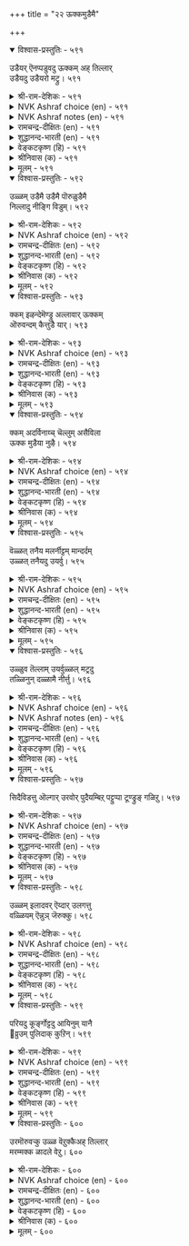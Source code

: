 +++
title = "२२ ऊक्कमुडैमै"

+++


<details open><summary>विश्वास-प्रस्तुतिः - ५९१</summary>

उडैयर् ऎनप्पडुवदु ऊक्कम् अह् तिल्लार्  
उडैयदु उडैयरो मट्रु।       ५९१
</details>

<details><summary>श्री-राम-देशिकः - ५९१</summary>

अधिकारः ६०. उत्साहसम्पत्तिः  
उत्साहहितो लोके सम्पन्न इति कथ्यते ।  
तदभावे भवेद्रिक्त इतरैः सहितोऽपि सः ॥ ५९१॥
</details>

<details><summary>NVK Ashraf choice (en) - ५९१</summary>

०५९१
What is one's own is one's vigour.
Without it what does one own?
(P.S. Sundaram)
</details>

<details><summary>NVK Ashraf notes (en) - ५९१</summary>

५९१. Compare with ५३ and ५९१ for similar style: "With a good wife, what is lacking? And when she is lacking, what is good?" – (P.S. Sundaram) and "What is one's own is one's vigour. Without it what does one own?" - (P.S. Sundaram)
</details>

<details><summary>रामचन्द्र-दीक्षितः (en) - ५९१</summary>

591\. uṭaiyar eṉappaṭuvatu ūkkam; aḵtu illār  
uṭaiyatu uṭaiyarō, maṟṟu?.

591\. One’s real possession is one’s exertion. If one does not have it, can one be said to really possess anything else?  
</details>

<details><summary>शुद्धानन्द-भारती (en) - ५९१</summary>

1\. உடைய ரெனப்படுவது ஊக்கம் அஃதில்லார்  
உடையது உடையரோ மற்று.  
To own is to own energy  
All others own but lethargy.        591  
</details>

<details><summary>वेङ्कटकृष्ण (हि) - ५९१</summary>

591
धनी कहाने योग्य है, यदि हो धन उत्साह ।  
उसके बिन यदि अन्य धन, हो तो क्या परवाह ॥
</details>

<details><summary>श्रीनिवास (क) - ५९१</summary>

591. सामर्थ्यवन्नु पडॆदवने उळ्ळवनु, अदिल्लदॆ बन्द सिरि बॆलॆयिल्लद्दु ऎनिसिकॊळ्ळुत्तदॆ.

</details>

<details><summary>मूलम् - ५९१</summary>

उडैयर् ऎनप्पडुवदु ऊक्कम् अह् तिल्लार्  
उडैयदु उडैयरो मट्रु।       ५९१
</details>

<details open><summary>विश्वास-प्रस्तुतिः - ५९२</summary>

उळ्ळम् उडैमै उडैमै पॊरुळुडैमै  
निल्लादु नीङ्गि विडुम्।       ५९२
</details>

<details><summary>श्री-राम-देशिकः - ५९२</summary>

उत्साहसदृशं वित्तं स्थिरं लोके न वर्तते ।  
धनमन्यत्क्रमाच्छीघ्रं ध्रुवं विलयमेष्यति ॥ ५९२॥
</details>

<details><summary>NVK Ashraf choice (en) - ५९२</summary>

०५९२
Real asset is the asset of a resolute mind.
Material assets stay not but flee. *
(P.S. Sundaram)
</details>

<details><summary>रामचन्द्र-दीक्षितः (en) - ५९२</summary>

592\. uḷḷam uṭaimai uṭaimai; poruḷ uṭaimai  
nillātu nīṅkiviṭum.

592\. Exertion alone is one’s wealth; inconstant material wealth will pass away.  
</details>

<details><summary>शुद्धानन्द-भारती (en) - ५९२</summary>

2\. உள்ளம் உடைமை உடைமை பொருளுடைமை  
நில்லாது நீங்கி விடும்.  
Psychic heart is wealth indeed  
Worldly wealth departs in speed.        592  
</details>

<details><summary>वेङ्कटकृष्ण (हि) - ५९२</summary>

592
एक स्वत्व उत्साह है, स्थायी स्वत्व ज़रूर ।  
अस्थायी रह अन्य धन, हो जायेंगे दूर ॥
</details>

<details><summary>श्रीनिवास (क) - ५९२</summary>

592. ऒब्बनिगॆ सामर्थ्य हॊन्दिरुवुदे (नॆलॆयाद) सॊत्तु, (मत्तुळिद) वस्तुगळु नॆलॆयागि निल्लदॆ नाशवागुत्तवॆ.

</details>

<details><summary>मूलम् - ५९२</summary>

उळ्ळम् उडैमै उडैमै पॊरुळुडैमै  
निल्लादु नीङ्गि विडुम्।       ५९२
</details>

<details open><summary>विश्वास-प्रस्तुतिः - ५९३</summary>

क्कम् इऴन्देमॆण्ड्रु अल्लावार् ऊक्कम्  
ऒरुवन्दम् कैत्तुडै यार्।       ५९३
</details>

<details><summary>श्री-राम-देशिकः - ५९३</summary>

नष्तायामपि सम्पत्तौ स तु खेदं न विन्दते ।  
उत्साहरूपसम्पत्त्या सदा यः सहितो भुवि ॥ ५९३॥
</details>

<details><summary>NVK Ashraf choice (en) - ५९३</summary>

०५९३
Those who have vigour will not lament saying:
"We have suffered loss".
(P.S. Sundaram), (N.V.K. Ashraf)
</details>

<details><summary>रामचन्द्र-दीक्षितः (en) - ५९३</summary>

593\. 'ākkam iḻantēm!' eṉṟu allāvār-ūkkam  
oruvantam kaittu uṭaiyār.

593\. Those who possess constant exertion will not grieve over the loss of their wealth.  
</details>

<details><summary>शुद्धानन्द-भारती (en) - ५९३</summary>

3\. ஆக்கம் இழந்தேமென்று அல்லாவார் ஊக்கம்  
ஒருவந்தம் கைத்துடை யார்.  
he strong in will do not complain  
The loss of worldly wealth and gain.        593  
</details>

<details><summary>वेङ्कटकृष्ण (हि) - ५९३</summary>

593
रहता जिनके हाथ में, उमंग का स्थिर वित्त ।  
‘वित्त गया’ कहते हुए, ना हों अधीर-चित्त ॥
</details>

<details><summary>श्रीनिवास (क) - ५९३</summary>

593. सामर्थ्यवन्नु दृढवागि तम्म कैयल्लुळ्ळवरु 'सिरियन्नु कळॆदुकॊण्डॆ' ऎन्दु व्यसनपडुवुदिल्ल.

</details>

<details><summary>मूलम् - ५९३</summary>

क्कम् इऴन्देमॆण्ड्रु अल्लावार् ऊक्कम्  
ऒरुवन्दम् कैत्तुडै यार्।       ५९३
</details>

<details open><summary>विश्वास-प्रस्तुतिः - ५९४</summary>

क्कम् अदर्विनाय्च् चॆल्लुम् असैविला  
ऊक्क मुडैया नुऴै।       ५९४
</details>

<details><summary>श्री-राम-देशिकः - ५९४</summary>

अनाहूतापि लक्श्मीस्तं स्वयमन्विषय विन्दते ।  
यस्मिन्नकुण्ठितोत्साहो विद्यते सर्वदा नरे ॥ ५९४॥
</details>

<details><summary>NVK Ashraf choice (en) - ५९४</summary>

०५९४
To a man of unshaken vigour,
Wealth will ask and find its way.
(P.S. Sundaram)
</details>

<details><summary>रामचन्द्र-दीक्षितः (en) - ५९४</summary>

594\. ākkam atar viṉāyc cellum-acaivu ilā  
ūkkam uṭaiyāṉuḻai.

594\. Prosperity will discover a route to a person of undaunted will.  
</details>

<details><summary>शुद्धानन्द-भारती (en) - ५९४</summary>

4\. ஆக்கம் அதர்வினாய்ச் செல்லும் அசைவிலா  
ஊக்க் முடையா னுழை.  
Fortune enquires, enters with boom  
Where tireless strivers have their home.        594  
</details>

<details><summary>वेङ्कटकृष्ण (हि) - ५९४</summary>

594
जिस उत्साही पुरुष का, अचल रहे उत्साह ।  
वित्त चले उसके यहाँ, पूछ-ताछ कर राह ॥
</details>

<details><summary>श्रीनिवास (क) - ५९४</summary>

594. सोलद सामर्थ्यवन्नु उळ्ळवन बळिगॆ सिरिय ताने हादि केळिकॊण्डु होगि सेरुत्तदॆ.

</details>

<details><summary>मूलम् - ५९४</summary>

क्कम् अदर्विनाय्च् चॆल्लुम् असैविला  
ऊक्क मुडैया नुऴै।       ५९४
</details>

<details open><summary>विश्वास-प्रस्तुतिः - ५९५</summary>

वॆळ्ळत् तनैय मलर्नीट्टम् मान्दर्दम्  
उळ्ळत् तनैयदु उयर्वु।       ५९५
</details>

<details><summary>श्री-राम-देशिकः - ५९५</summary>

दैर्घ्यं प्रसूननालस्य नीरागाधनिबन्धनम् ।  
तथा जीवितवृद्धिश्र स्यादुत्साहनिबन्धना ॥ ५९५॥
</details>

<details><summary>NVK Ashraf choice (en) - ५९५</summary>

०५९५
Water level determines the lotus height.
A man's stature by the level of his mind.
(N.V.K. Ashraf)
</details>

<details><summary>रामचन्द्र-दीक्षितः (en) - ५९५</summary>

595\. ākkam atar viṉāyc cellum-acaivu ilā  
ūkkam uṭaiyāṉuḻai.

595\. The length of a watery plant is determined by the depth of the water. Likewise the greatness of a person is proportionate to the strength of his will power.
</details>

<details><summary>शुद्धानन्द-भारती (en) - ५९५</summary>

5\. வெள்ளத் தனைய மலர்நீட்டம் மாந்தர்தம்  
உள்ளத் தனையது உயர்வு.  
Water depth is lotus height  
Mental strength is men's merit.        595  
</details>



<details><summary>वेङ्कटकृष्ण (हि) - ५९५</summary>

595
जलज-नाल उतनी बड़ी, जितनी जल की थाह ।  
नर होता उतना बड़ा, जितना हो उत्साह ॥
</details>

<details><summary>श्रीनिवास (क) - ५९५</summary>

595. नीरिनल्लि बॆळॆयुव हूवुगळ काण्डगळ नीळवु, आ नीरिन आळक्कॆ अनुगुणवागिरुत्तदॆ; मनुष्यर हिरिमॆ अळवु कूड अवर
सामर्थ्यद आळक्कॆ अनुगुणवागिरुत्तदॆ.

</details>

<details><summary>मूलम् - ५९५</summary>

वॆळ्ळत् तनैय मलर्नीट्टम् मान्दर्दम्  
उळ्ळत् तनैयदु उयर्वु।       ५९५
</details>

<details open><summary>विश्वास-प्रस्तुतिः - ५९६</summary>

उळ्ळुव तॆल्लाम् उयर्वुळ्ळल् मट्रदु  
तळ्ळिनुन् दळ्ळामै नीर्त्तु।       ५९६
</details>

<details><summary>श्री-राम-देशिकः - ५९६</summary>

भूपेन चिन्त्यतां स्वीयमौन्नत्यं प्रति सर्वदा ।  
कार्यं भवतु वा मा वा श्लाघ्यते यत्नवान्नरै ॥ ५९६॥
</details>

<details><summary>NVK Ashraf choice (en) - ५९६</summary>

०५९६
Let all thy aims be high.
Failure then is as good as success. *
(P.S. Sundaram)
</details>

<details><summary>NVK Ashraf notes (en) - ५९६</summary>

५९६. Compare with ५४० for similar idea. "What is aimed is easy to achieve, if only the mind is set on what is aimed" – (N.V.K. Ashraf) and "What is sought will be got as desired if only the seeker is determined" - (N.V.K. Ashraf)
</details>

<details><summary>रामचन्द्र-दीक्षितः (en) - ५९६</summary>

596\. uḷḷuvatu ellām uyarvu uḷḷal! maṟṟu atu  
taḷḷiṉum, taḷḷāmai nīrttu.

596\. In all acts and deeds, let exertion be one’s ideal. Even if it were unattainable, its presence is enough.  
</details>

<details><summary>शुद्धानन्द-भारती (en) - ५९६</summary>

6\. உள்ளுவ தெல்லாம் உயர்வுள்ளல் மற்றது  
தள்ளினும் தள்ளாமை நீர்த்து.  
Let thoughts be always great and grand  
Though they fail their virtues stand.        596  
</details>

<details><summary>वेङ्कटकृष्ण (हि) - ५९६</summary>

596
जो विचार मन में उठें, सब हों उच्च विचार ।  
यद्यपि सिद्ध न उच्चता, विफल न वे सुविचार ॥
</details>

<details><summary>श्रीनिवास (क) - ५९६</summary>

596. (अरसनादवनु) आलोचिसुवागलॆल्ला हिरिमॆयन्ने कुरितु आलोचिसबेकु. हिरिमॆ कैगॊडदिद्दरू आ चिन्तनॆयिन्दले
कैगॊडिद सुख दॊरॆयुवुदु.

</details>

<details><summary>मूलम् - ५९६</summary>

उळ्ळुव तॆल्लाम् उयर्वुळ्ळल् मट्रदु  
तळ्ळिनुन् दळ्ळामै नीर्त्तु।       ५९६
</details>

<details open><summary>विश्वास-प्रस्तुतिः - ५९७</summary>

सिदैविडत्तु ऒल्गार् उरवोर् पुदैयम्बिऱ्
पट्टुप्पा टूण्ड्रुङ् गळिऱु।       ५९७
</details>

<details><summary>श्री-राम-देशिकः - ५९७</summary>

औन्नत्यं न विमुञ्चन्ति बाणविद्धा अपि द्विपाः ।  
तद्वदुत्साहवन्तोऽपि न विघ्नाद्विरमन्ति हि ॥ ५९७॥
</details>

<details><summary>NVK Ashraf choice (en) - ५९७</summary>

०५९७
An elephant pierced by arrows stands unperturbed.
The courageous relent not in adversities. *
(J. Narayanaswamy)
</details>

<details><summary>रामचन्द्र-दीक्षितः (en) - ५९७</summary>

597\. citaiviṭattu olkār, uravōr;-putai ampiṉ  
paṭṭup pāṭu ūṉṟum kaḷiṟu.

597\. The elephant stands undaunted despite piercing arrows; so too, a person of strong will, will not get discouraged even in a losing concern.  
</details>

<details><summary>शुद्धानन्द-भारती (en) - ५९७</summary>

7\. சிதைவிடத்து ஒல்கார் உரவோர் புதையம்பிற்  
பட்டுப்பா டூன்றும் களிறு.  
Elephants are firm when arrows hit  
Great minds keep fit ev'n in defeat.        597  
</details>

<details><summary>वेङ्कटकृष्ण (हि) - ५९७</summary>

597
दुर्गति में भी उद्यमी, होते नहीं अधीर ।  
घायल भी शर-राशि से, गज रहता है धीर ॥
</details>

<details><summary>श्रीनिवास (क) - ५९७</summary>

597. ऒडलन्नु पूदॆ अम्बुगळिन्द (मळॆगरॆदु) गायगॊळिसि अचेतनगॊळिसिदरू आनॆ तन्न धैर्यद निलुवन्नु ताळिकॊण्डे
इरुत्तदॆ; अदे रीति सामर्थ्यवुळ्ळवरु ऎल्ल कळॆदुकॊण्डरू अधीररागुवुदिल्ल.

</details>

<details><summary>मूलम् - ५९७</summary>

सिदैविडत्तु ऒल्गार् उरवोर् पुदैयम्बिऱ्
पट्टुप्पा टूण्ड्रुङ् गळिऱु।       ५९७
</details>

<details open><summary>विश्वास-प्रस्तुतिः - ५९८</summary>

उळ्ळम् इलादवर् ऎय्दार् उलगत्तु  
वळ्ळियम् ऎन्नुञ् जॆरुक्कु।       ५९८
</details>

<details><summary>श्री-राम-देशिकः - ५९८</summary>

उत्साहवर्जितनृपा ᳚वयं दानागुणान्विताः'' ।  
इति मत्वा न वै दोषमाप्नुवन्ति कदापि ते ॥ ५९८॥
</details>

<details><summary>NVK Ashraf choice (en) - ५९८</summary>

०५९८
The poor in spirit can never attain the pride of being
The generous patrons of the world.
(Kasthuri Sreenivasan), (N.V.K. Ashraf)
</details>

<details><summary>रामचन्द्र-दीक्षितः (en) - ५९८</summary>

598\. uḷḷam ilātavar eytār-'ulakattu  
vaḷḷiyam' eṉṉum cerukku.

598\. A man of no strong will, cannot win the esteem of the world for his action.  
</details>

<details><summary>शुद्धानन्द-भारती (en) - ५९८</summary>

8\. உள்ளம் இலாதவர் எய்தார் உலகத்து  
வள்ளியம் என்னும் செருக்கு.  
Heartless persons cannot boast  
"We are liberal to our best".        598  
</details>

<details><summary>वेङ्कटकृष्ण (हि) - ५९८</summary>

598
‘हम तो हैं इस जगत में, दानी महा धुरीण’ ।  
कर सकते नहिं गर्व यों, जो हैं जोश-विहीन ॥
</details>

<details><summary>श्रीनिवास (क) - ५९८</summary>

598. मनस्सिनल्लि सामर्थ्यविल्लदवरु "ई लोकदल्लि नानु उदारि" ऎन्दु तम्मल्लि तावु हेळिकॊण्डु सन्तोषपडुव
भाग्य पडॆयलाररु.

</details>

<details><summary>मूलम् - ५९८</summary>

उळ्ळम् इलादवर् ऎय्दार् उलगत्तु  
वळ्ळियम् ऎन्नुञ् जॆरुक्कु।       ५९८
</details>

<details open><summary>विश्वास-प्रस्तुतिः - ५९९</summary>

परियदु कूर्ङ्गोट्टदु आयिनुम् यानै  
஦व्रुउम् पुलिदाक् कुऱिन्।       ५९९
</details>

<details><summary>श्री-राम-देशिकः - ५९९</summary>

महाकायसमायुक्तः क्रूरदन्तसमन्वितः ।  
गजेऽपि व्याघ्रमालोक्य भीतः सद्यः पलायते ॥ ५९९॥
</details>

<details><summary>NVK Ashraf choice (en) - ५९९</summary>

०५९९
Though huge and sharp-tusked,
An elephant fears a tiger when attacked. *
(P.S. Sundaram)
</details>

<details><summary>रामचन्द्र-दीक्षितः (en) - ५९९</summary>

599\. pariyatu kūrṅ kōṭṭatu āyiṉum, yāṉai  
verūum, puli tākkuṟiṉ.

599\. Even the huge elephant with sharp tusks dreads the attacking tiger.  
</details>

<details><summary>शुद्धानन्द-भारती (en) - ५९९</summary>

9\. பரியது கூர்ங்கோட்டது ஆயினும் யானை  
வெரூஉம் புலிதாக் குறின்.  
Huge elephant sharp in tusk quails  
When tiger, less in form, assails.        599  
</details>

<details><summary>वेङ्कटकृष्ण (हि) - ५९९</summary>

599
यद्यपि विशालकाय है, तथा तेज़ हैं दांत ।  
डरता है गज बाघ से, होने पर आक्रांत ॥
</details>

<details><summary>श्रीनिवास (क) - ५९९</summary>

599. दॊड्ड शरीर, कूराद कॊम्बुगळु इद्दरू आनॆ, हुलियन्नु ऎदुरिसुवाग भयपडुत्तदॆ.

</details>

<details><summary>मूलम् - ५९९</summary>

परियदु कूर्ङ्गोट्टदु आयिनुम् यानै  
஦व्रुउम् पुलिदाक् कुऱिन्।       ५९९
</details>

<details open><summary>विश्वास-प्रस्तुतिः - ६००</summary>

उरमॊरुवऱ्कु उळ्ळ वॆऱुक्कैअह् तिल्लार्  
मरम्मक्क ळादले वेऱु।       ६००
</details>

<details><summary>श्री-राम-देशिकः - ६००</summary>

नराणां बलमुत्साहः तद्विहीननरा द्रुमाः ।  
आकारेणैव ते वृक्षाः निष्फलाश्च निरर्थकाः ॥ ६००॥
</details>

<details><summary>NVK Ashraf choice (en) - ६००</summary>

०६००
Energy is a man's strength: the immobile are
Trees in human form. *
(P.S. Sundaram)
</details>

<details><summary>रामचन्द्र-दीक्षितः (en) - ६००</summary>

600\. uram oruvaṟku uḷḷa veṟukkai; aḵtu illār  
maram; makkaḷ ātalē vēṟu.

600\. One’s strength is one’s exertion. Without it persons are only trees in the form of men.  
</details>

<details><summary>शुद्धानन्द-भारती (en) - ६००</summary>

10\. உரமொருவற்கு உள்ள வெறுக்கை அஃதில்லார்  
மரம்மக்க ளாதலே வேறு.  
Mental courage is true manhood  
Lacking that man is like a wood        600  
</details>

<details><summary>वेङ्कटकृष्ण (हि) - ६००</summary>

600
सच्ची शक्ति मनुष्य की, है उत्साह अपार ।  
उसके बिन नर वृक्ष सम, केवल नर आकार ॥
</details>

<details><summary>श्रीनिवास (क) - ६००</summary>

600. ऒब्बनिगॆ सामर्थ्यवॆम्बुदु मानसिक सम्पत्तु; अदिल्लदवरु; अदिल्लदवरु मनुष्यर रूपदल्लिरुव मरगळे विना
बेरॆ अल्ल.
</details>

<details><summary>मूलम् - ६००</summary>

उरमॊरुवऱ्कु उळ्ळ वॆऱुक्कैअह् तिल्लार्  
मरम्मक्क ळादले वेऱु।       ६००
</details>

